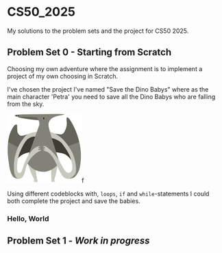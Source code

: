 # CS50_2025
My solutions to the problem sets and the project for CS50 2025.

## Problem Set 0 - Starting from Scratch
Choosing my own adventure where the assignment is to 
implement a project of my own choosing in Scratch.

I've chosen the project I've named "Save the Dino Babys" where
as the main character 'Petra' you need to save all the Dino Babys
who are falling from the sky.

![image](https://github.com/olinwiol/CS50_2025/blob/main/Problem%20Set%200/Save%20The%20Dino%20Babys/5381feb0fc1b50ddc2793342daddffef.svg?raw=true)f

Using different codeblocks with, `loops`, `if` and `while`-statements I could both
complete the project and save the babies.

### Hello, World



## Problem Set 1 - *Work in progress* 
